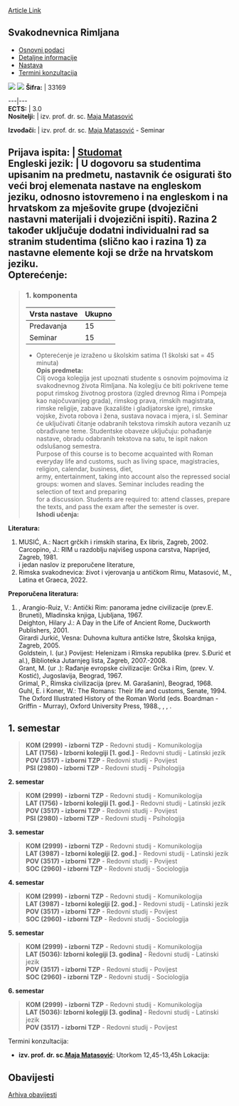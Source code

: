 [Article Link](https://www.fhs.hr/predmet/svarim)

## Svakodnevnica Rimljana
  * [Osnovni podaci](https://www.fhs.hr/predmet/svarim#v1id-523831_316659_1_0 "Osnovni podaci")
  * [Detaljne informacije](https://www.fhs.hr/predmet/svarim#v1id-523831_316659_1_1 "Detaljne informacije")
  * [Nastava](https://www.fhs.hr/predmet/svarim#v1id-523831_316659_1_2 "Nastava")
  * [Termini konzultacija](https://www.fhs.hr/predmet/svarim#v1id-523831_316659_1_3 "Termini konzultacija")


[![](https://www.fhs.hr/img/flags/gif/hr.gif)](https://www.fhs.hr/predmet/svarim) [![](https://www.fhs.hr/img/flags/gif/gb.gif)](https://www.fhs.hr/en/course/eliar)
**Šifra:** |  33169  
  
---|---  
**ECTS:** |  3.0   
**Nositelji:** |  izv. prof. dr. sc. [Maja Matasović](https://www.fhs.hr/djelatnik/maja.matasovic)   
  
**Izvođači:** |  izv. prof. dr. sc. [Maja Matasović](https://www.fhs.hr/djelatnik/maja.matasovic) - Seminar  
  
**Prijava ispita:** |  [Studomat](http://www.isvu.hr/studomat)  
**Engleski jezik:** |  U dogovoru sa studentima upisanim na predmetu, nastavnik će osigurati što veći broj elemenata nastave na engleskom jeziku, odnosno istovremeno i na engleskom i na hrvatskom za mješovite grupe (dvojezični nastavni materijali i dvojezični ispiti). Razina 2 također uključuje dodatni individualni rad sa stranim studentima (slično kao i razina 1) za nastavne elemente koji se drže na hrvatskom jeziku.   
**Opterećenje:**  
---  
> ### 1. komponenta
> | Vrsta nastave | Ukupno  
> ---|---  
> Predavanja | 15  
> Seminar | 15  
> * Opterećenje je izraženo u školskim satima (1 školski sat = 45 minuta)   
**Opis predmeta:**  
> Cilj ovoga kolegija jest upoznati studente s osnovim pojmovima iz svakodnevnog života Rimljana. Na kolegiju će biti pokrivene teme poput rimskog životnog prostora (izgled drevnog Rima i Pompeja kao najočuvanijeg grada), rimskog prava, rimskih magistrata, rimske religije, zabave (kazalište i gladijatorske igre), rimske vojske, života robova i žena, sustava novaca i mjera, i sl. Seminar će uključivati čitanje odabranih tekstova rimskih autora vezanih uz obrađivane teme. Studentske obaveze uključuju: pohađanje nastave, obradu odabranih tekstova na satu, te ispit nakon odslušanog semestra.  
>  Purpose of this course is to become acquainted with Roman everyday life and customs, such as living space, magistracies, religion, calendar, business, diet,  
>  army, entertainment, taking into account also the repressed social groups: women and slaves. Seminar includes reading the selection of text and preparing  
>  for a discussion. Students are required to: attend classes, prepare the texts, and pass the exam after the semester is over.  
**Ishodi učenja:**  

  
**Literatura:**  
  1. MUSIĆ, A.: Nacrt grčkih i rimskih starina, Ex libris, Zagreb, 2002.   
Carcopino, J.: RIM u razdoblju najvišeg uspona carstva, Naprijed, Zagreb, 1981.   
i jedan naslov iz preporučene literature, 
  2. Rimska svakodnevica: život i vjerovanja u antičkom Rimu, Matasović, M., Latina et Graeca, 2022. 

  
**Preporučena literatura:**  
  1. , Arangio-Ruiz, V.: Antički Rim: panorama jedne civilizacije (prev.E. Bruneti), Mladinska knjiga, Ljubljana, 1967.  
Deighton, Hilary J.: A Day in the Life of Ancient Rome, Duckworth Publishers, 2001.   
Girardi Jurkić, Vesna: Duhovna kultura antičke Istre, Školska knjiga, Zagreb, 2005.  
Goldstein, I. (ur.) Povijest: Helenizam i Rimska republika (prev. S.Đurić et al.), Biblioteka Jutarnjeg lista, Zagreb, 2007.-2008.  
Grant, M. (ur .): Rađanje evropske civilizacije: Grčka i Rim, (prev. V. Kostić), Jugoslavija, Beograd, 1967.   
Grimal, P., Rimska civilizacija (prev. M. Garašanin), Beograd, 1968.  
Guhl, E. i Koner, W.: The Romans: Their life and customs, Senate, 1994. The Oxford Illustrated History of the Roman World (eds. Boardman - Griffin - Murray), Oxford University Press, 1988., , , .

  
**1. semestar**  
---  
> **KOM (2999) - izborni TZP** - Redovni studij - Komunikologija  
>  **LAT (1756) - Izborni kolegiji [1. god.]** - Redovni studij - Latinski jezik  
>  **POV (3517) - izborni TZP** - Redovni studij - Povijest  
>  **PSI (2980) - izborni TZP** - Redovni studij - Psihologija  
>   
  
**2. semestar**  
> **KOM (2999) - izborni TZP** - Redovni studij - Komunikologija  
>  **LAT (1756) - Izborni kolegiji [1. god.]** - Redovni studij - Latinski jezik  
>  **POV (3517) - izborni TZP** - Redovni studij - Povijest  
>  **PSI (2980) - izborni TZP** - Redovni studij - Psihologija  
>   
  
**3. semestar**  
> **KOM (2999) - izborni TZP** - Redovni studij - Komunikologija  
>  **LAT (3987) - Izborni kolegiji [2. god.]** - Redovni studij - Latinski jezik  
>  **POV (3517) - izborni TZP** - Redovni studij - Povijest  
>  **SOC (2960) - izborni TZP** - Redovni studij - Sociologija  
>   
  
**4. semestar**  
> **KOM (2999) - izborni TZP** - Redovni studij - Komunikologija  
>  **LAT (3987) - Izborni kolegiji [2. god.]** - Redovni studij - Latinski jezik  
>  **POV (3517) - izborni TZP** - Redovni studij - Povijest  
>  **SOC (2960) - izborni TZP** - Redovni studij - Sociologija  
>   
  
**5. semestar**  
> **KOM (2999) - izborni TZP** - Redovni studij - Komunikologija  
>  **LAT (5036): Izborni kolegiji [3. godina]** - Redovni studij - Latinski jezik  
>  **POV (3517) - izborni TZP** - Redovni studij - Povijest  
>  **SOC (2960) - izborni TZP** - Redovni studij - Sociologija  
>   
  
**6. semestar**  
> **KOM (2999) - izborni TZP** - Redovni studij - Komunikologija  
>  **LAT (5036): Izborni kolegiji [3. godina]** - Redovni studij - Latinski jezik  
>  **POV (3517) - izborni TZP** - Redovni studij - Povijest  
>   
Termini konzultacija: 
  * **izv. prof. dr. sc.[Maja Matasović](https://www.fhs.hr/djelatnik/maja.matasovic)**: 
Utorkom 12,45-13,45h
Lokacija: 


## Obavijesti
[Arhiva obavijesti](https://www.fhs.hr/predmet/svarim?@=20qvm#news_87317 "Arhiva obavijesti")
